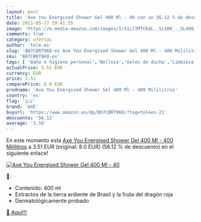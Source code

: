 ```yaml
---
layout: post
title: 'Axe You Energised Shower Gel 400 Ml - 40 con un 56.12 % de descuento'
date: 2021-05-17 19:41:55
image: 'https://m.media-amazon.com/images/I/41i7IMTC64L._SL500_._SL400_.jpg'
comments: true
category: ofertas
author: 'tole.es'
slug: 'B07CBRT9K8-es Axe You Energised Shower Gel 400 Ml - 400 Mililitros'
sku: 'B07CBRT9K8-es'
tags: [ 'Baño e higiene personal','Belleza','Geles de ducha','Limpieza personal','axe', ]
actualPrice: 3.51 EUR
currency: EUR
price: 3.51
comparePrice: 8.0 EUR
prodname: 'Axe You Energised Shower Gel 400 Ml - 400 Mililitros'
country: 'es'
flag: '🇪🇸'
brand: 'AXE'
buyurl: 'https://www.amazon.es/dp/B07CBRT9K8/?tag=tolees-21'
descuento: '56.12'
average: '3.58'
---
```


En este momento está [Axe You Energised Shower Gel 400 Ml - 400 Mililitros](https://www.amazon.es/dp/B07CBRT9K8/?tag=tolees-21) a 3.51 EUR (original: 8.0 EUR) (56.12 %  de descuento) en el siguiente enlace!

[![Axe You Energised Shower Gel 400 Ml - 40](https://m.media-amazon.com/images/I/41i7IMTC64L._SL500_._SL400_.jpg)](https://www.amazon.es/dp/B07CBRT9K8/?tag=tolees-21)

🔎:

- Contenido: 400 ml
- Extractos de la tierra ardiente de Brasil y la fruta del dragón roja
- Dermatológicamente probado

[🛒 Aquí!!!](https://www.amazon.es/dp/B07CBRT9K8/?tag=tolees-21)
